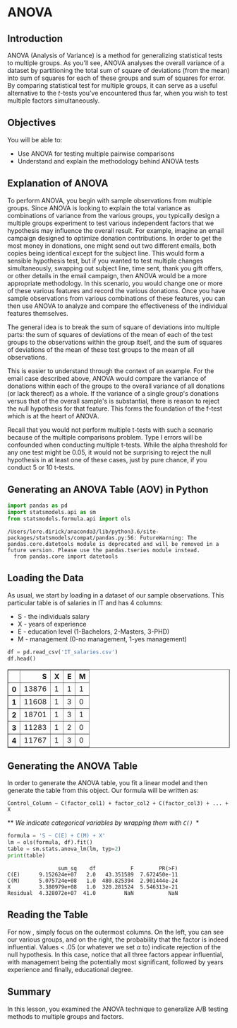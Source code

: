 
# ANOVA 

## Introduction

ANOVA (Analysis of Variance) is a method for generalizing statistical tests to multiple groups. As you'll see, ANOVA  analyses the overall variance of a dataset by partitioning the total sum of square of deviations (from the mean) into sum of squares for each of these groups and sum of squares for error. By comparing statistical test for multiple groups, it can serve as a useful alternative to the $t$-tests you've encountered thus far, when you wish to test multiple factors simultaneously.

## Objectives

You will be able to:
* Use ANOVA for testing multiple pairwise comparisons
* Understand and explain the methodology behind ANOVA tests


## Explanation of ANOVA

To perform ANOVA, you begin with sample observations from multiple groups. Since ANOVA is looking to explain the total variance as combinations of variance from the various groups, you typically design a multiple groups experiment to test various independent factors that we hypothesis may influence the overall result. For example, imagine an email campaign designed to optimize donation contributions. In order to get the most money in donations, one might send out two different emails, both copies being identical except for the subject line. This would form a sensible hypothesis test, but if you wanted to test multiple changes simultaneously, swapping out subject line, time sent, thank you gift offers, or other details in the email campaign, then ANOVA would be a more appropriate methodology. In this scenario, you would change one or more of these various features and record the various donations. Once you have sample observations from various combinations of these features, you can then use ANOVA to analyze and compare the effectiveness of the individual features themselves.  

The general idea is to break the sum of square of deviations into multiple parts: the sum of squares of deviations of the mean of each of the test groups to the observations within the group itself, and the sum of squares of deviations of the mean of these test groups to the mean of all observations. 

This is easier to understand through the context of an example. For the email case described above,  ANOVA would compare the variance of donations within each of the groups to the overall variance of all donations (or lack thereof) as a whole. If the variance of a single group's donations versus that of the overall sample's is substantial, there is reason to reject the null hypothesis for that feature. This forms the foundation of the f-test which is at the heart of ANOVA. 

Recall that you would not perform multiple t-tests with such a scenario because of the multiple comparisons problem. Type I errors will be confounded when conducting multiple t-tests. While the alpha threshold for any one test might be 0.05, it would not be surprising to reject the null hypothesis in at least one of these cases, just by pure chance, if you conduct 5 or 10 t-tests.

## Generating an ANOVA Table (AOV) in Python


```python
import pandas as pd
import statsmodels.api as sm
from statsmodels.formula.api import ols
```

    /Users/lore.dirick/anaconda3/lib/python3.6/site-packages/statsmodels/compat/pandas.py:56: FutureWarning: The pandas.core.datetools module is deprecated and will be removed in a future version. Please use the pandas.tseries module instead.
      from pandas.core import datetools


## Loading the Data

As usual, we start by loading in a dataset of our sample observations. This particular table is of salaries in IT and has 4 columns:
* S - the individuals salary
* X - years of experience
* E - education level (1-Bachelors, 2-Masters, 3-PHD)
* M - management (0-no management, 1-yes management)


```python
df = pd.read_csv('IT_salaries.csv')
df.head()
```




<div>
<style scoped>
    .dataframe tbody tr th:only-of-type {
        vertical-align: middle;
    }

    .dataframe tbody tr th {
        vertical-align: top;
    }

    .dataframe thead th {
        text-align: right;
    }
</style>
<table border="1" class="dataframe">
  <thead>
    <tr style="text-align: right;">
      <th></th>
      <th>S</th>
      <th>X</th>
      <th>E</th>
      <th>M</th>
    </tr>
  </thead>
  <tbody>
    <tr>
      <th>0</th>
      <td>13876</td>
      <td>1</td>
      <td>1</td>
      <td>1</td>
    </tr>
    <tr>
      <th>1</th>
      <td>11608</td>
      <td>1</td>
      <td>3</td>
      <td>0</td>
    </tr>
    <tr>
      <th>2</th>
      <td>18701</td>
      <td>1</td>
      <td>3</td>
      <td>1</td>
    </tr>
    <tr>
      <th>3</th>
      <td>11283</td>
      <td>1</td>
      <td>2</td>
      <td>0</td>
    </tr>
    <tr>
      <th>4</th>
      <td>11767</td>
      <td>1</td>
      <td>3</td>
      <td>0</td>
    </tr>
  </tbody>
</table>
</div>



## Generating the ANOVA Table

In order to generate the ANOVA table, you fit a linear model and then generate the table from this object.  Our formula will be written as:

```Control_Column ~ C(factor_col1) + factor_col2 + C(factor_col3) + ... + X```

** *We indicate categorical variables by wrapping them with ```C() ```**


```python
formula = 'S ~ C(E) + C(M) + X'
lm = ols(formula, df).fit()
table = sm.stats.anova_lm(lm, typ=2)
print(table)
```

                    sum_sq    df           F        PR(>F)
    C(E)      9.152624e+07   2.0   43.351589  7.672450e-11
    C(M)      5.075724e+08   1.0  480.825394  2.901444e-24
    X         3.380979e+08   1.0  320.281524  5.546313e-21
    Residual  4.328072e+07  41.0         NaN           NaN


## Reading the Table

For now , simply focus on the outermost columns. On the left, you can see our various groups, and on the right, the probability that the factor is indeed influential. Values < .05 (or whatever we set $\alpha$ to) indicate rejection of the null hypothesis. In this case, notice that all three factors appear influential, with management being the potentially most significant, followed by years experience and finally, educational degree.

## Summary

In this lesson, you examined the ANOVA technique to generalize A/B testing methods to multiple groups and factors.
